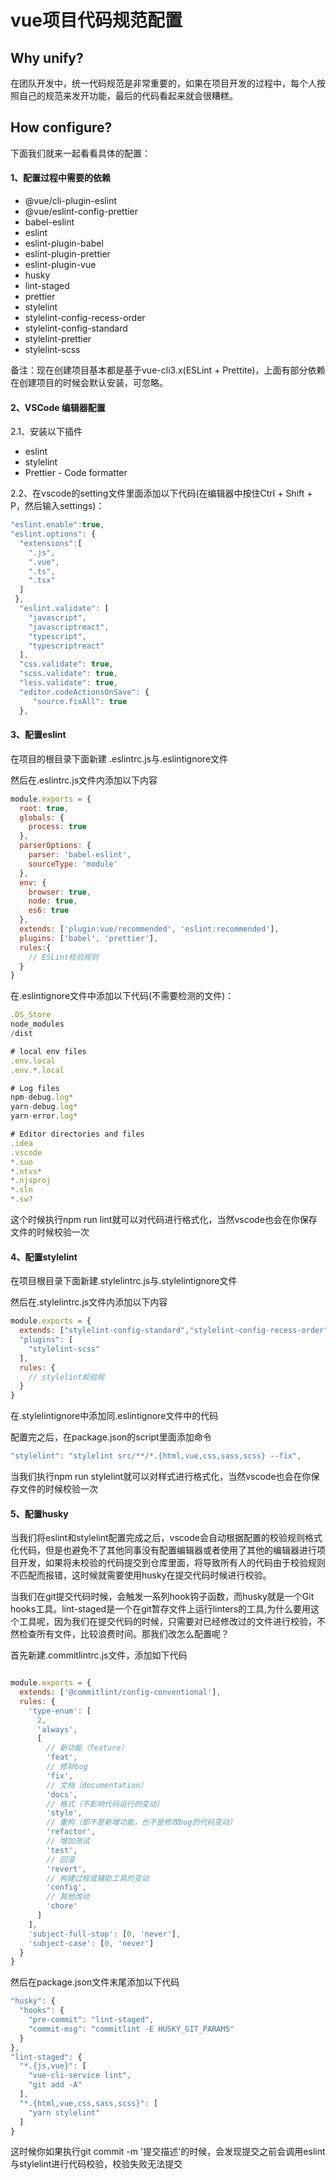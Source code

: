 # vue项目代码规范配置

## Why unify?

在团队开发中，统一代码规范是非常重要的，如果在项目开发的过程中，每个人按照自己的规范来发开功能，最后的代码看起来就会很糟糕。

## How configure?

下面我们就来一起看看具体的配置：

#### 1、配置过程中需要的依赖
* @vue/cli-plugin-eslint
* @vue/eslint-config-prettier
* babel-eslint
* eslint
* eslint-plugin-babel
* eslint-plugin-prettier
* eslint-plugin-vue
* husky
* lint-staged
* prettier
* stylelint
* stylelint-config-recess-order 
* stylelint-config-standard
* stylelint-prettier
* stylelint-scss

备注：现在创建项目基本都是基于vue-cli3.x(ESLint + Prettite)，上面有部分依赖在创建项目的时候会默认安装，可忽略。

#### 2、VSCode 编辑器配置

2.1、安装以下插件
* eslint
* stylelint
* Prettier - Code formatter

2.2、在vscode的setting文件里面添加以下代码(在编辑器中按住Ctrl + Shift + P，然后输入settings)：
```js
"eslint.enable":true,
"eslint.options": {
  "extensions":[
    ".js",
    ".vue",
    ".ts",
    ".tsx"
  ]
 },
  "eslint.validate": [
    "javascript",
    "javascriptreact",
    "typescript",
    "typescriptreact"
  ],
  "css.validate": true,
  "scss.validate": true,
  "less.validate": true,
  "editor.codeActionsOnSave": {
     "source.fixAll": true
  },
```

#### 3、配置eslint

在项目的根目录下面新建 .eslintrc.js与.eslintignore文件

然后在.eslintrc.js文件内添加以下内容

```js
module.exports = {
  root: true,
  globals: {
    process: true
  },
  parserOptions: {
    parser: 'babel-eslint',
    sourceType: 'module'
  },
  env: {
    browser: true,
    node: true,
    es6: true
  },
  extends: ['plugin:vue/recommended', 'eslint:recommended'],
  plugins: ['babel', 'prettier'],
  rules:{ 
    // ESLint校验规则
  }
}
```

在.eslintignore文件中添加以下代码(不需要检测的文件)：

```js
.DS_Store
node_modules
/dist

# local env files
.env.local
.env.*.local

# Log files
npm-debug.log*
yarn-debug.log*
yarn-error.log*

# Editor directories and files
.idea
.vscode
*.suo
*.ntvs*
*.njsproj
*.sln
*.sw?
```

这个时候执行npm run lint就可以对代码进行格式化，当然vscode也会在你保存文件的时候校验一次

#### 4、配置stylelint

在项目根目录下面新建.stylelintrc.js与.stylelintignore文件

然后在.stylelintrc.js文件内添加以下内容

```js
module.exports = {
  extends: ["stylelint-config-standard","stylelint-config-recess-order"],
  "plugins": [
    "stylelint-scss"
  ],
  rules: {
    // stylelint校验规
  }
}
```

在.stylelintignore中添加同.eslintignore文件中的代码

配置完之后，在package.json的script里面添加命令

```js
"stylelint": "stylelint src/**/*.{html,vue,css,sass,scss} --fix",
```

当我们执行npm run stylelint就可以对样式进行格式化，当然vscode也会在你保存文件的时候校验一次

#### 5、配置husky

当我们将eslint和stylelint配置完成之后，vscode会自动根据配置的校验规则格式化代码，但是也避免不了其他同事没有配置编辑器或者使用了其他的编辑器进行项目开发，如果将未校验的代码提交到仓库里面，将导致所有人的代码由于校验规则不匹配而报错，这时候就需要使用husky在提交代码时候进行校验。

当我们在git提交代码时候，会触发一系列hook钩子函数，而husky就是一个Git hooks工具。lint-staged是一个在git暂存文件上运行linters的工具,为什么要用这个工具呢，因为我们在提交代码的时候，只需要对已经修改过的文件进行校验，不然检查所有文件，比较浪费时间。那我们改怎么配置呢？

首先新建.commitlintrc.js文件，添加如下代码

```js

module.exports = {
  extends: ['@commitlint/config-conventional'],
  rules: {
    'type-enum': [
      2,
      'always',
      [
        // 新功能（feature）
        'feat',
        // 修补bug
        'fix',
        // 文档（documentation）
        'docs',
        // 格式（不影响代码运行的变动）
        'style',
        // 重构（即不是新增功能，也不是修改bug的代码变动）
        'refactor',
        // 增加测试
        'test',
        // 回滚
        'revert',
        // 构建过程或辅助工具的变动
        'config',
        // 其他改动
        'chore'
      ]
    ],
    'subject-full-stop': [0, 'never'],
    'subject-case': [0, 'never']
  }
}
```

然后在package.json文件末尾添加以下代码

```js
"husky": {
  "hooks": {
    "pre-commit": "lint-staged",
    "commit-msg": "commitlint -E HUSKY_GIT_PARAMS"
  }
},
"lint-staged": {
  "*.{js,vue}": [
    "vue-cli-service lint",
    "git add -A"
  ],
  "*.{html,vue,css,sass,scss}": [
    "yarn stylelint"
  ]
}
```

这时候你如果执行git commit -m '提交描述'的时候，会发现提交之前会调用eslint与stylelint进行代码校验，校验失败无法提交



